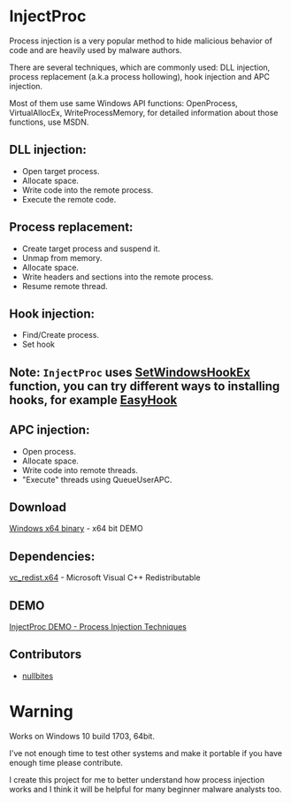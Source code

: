 # InjectProc

Process injection is a very popular method to hide malicious behavior of code and are heavily used by malware authors.

There are several techniques, which are commonly used:
DLL injection, process replacement (a.k.a process hollowing), hook injection and APC injection.

Most of them use same Windows API functions: 
OpenProcess, VirtualAllocEx, WriteProcessMemory, for detailed information about those functions, use MSDN.

## DLL injection:
* Open target process.
* Allocate space.
* Write code into the remote process.
* Execute the remote code.

## Process replacement:
* Create target process and suspend it.
* Unmap from memory.
* Allocate space.
* Write headers and sections into the remote process.
* Resume remote thread.

## Hook injection:
* Find/Create process.
* Set hook
## Note: `InjectProc` uses [SetWindowsHookEx](https://msdn.microsoft.com/en-us/library/windows/desktop/ms644990(v=vs.85).aspx) function, you can try different ways to installing hooks, for example [EasyHook](http://easyhook.github.io/tutorials/nativeremotehook.html)

## APC injection:
* Open process.
* Allocate space.
* Write code into remote threads.
* "Execute" threads using QueueUserAPC.

## Download
[Windows x64 binary](https://github.com/secrary/InjectProc/releases) - x64 bit DEMO
## Dependencies: 
[vc_redist.x64](https://support.microsoft.com/en-us/help/2977003/the-latest-supported-visual-c-downloads) - Microsoft Visual C++ Redistributable
## DEMO
[InjectProc DEMO - Process Injection Techniques](https://www.youtube.com/watch?v=hLPDq9nSHMw)

## Contributors
- [nullbites](https://github.com/nullbites)

# Warning
Works on Windows 10 build 1703, 64bit.

I've not enough time to test other systems and make it portable if you have enough time please contribute.

I create this project for me to better understand how process injection works and 
I think it will be helpful for many beginner malware analysts too. 
